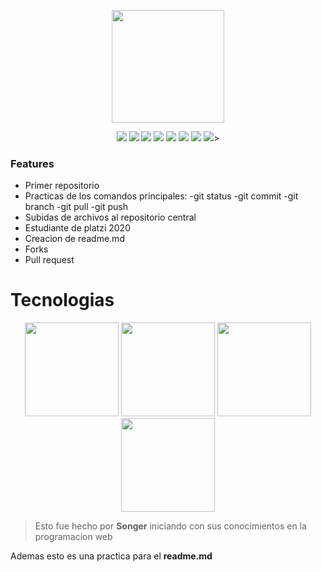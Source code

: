 <p align="center"><img src="https://guabiits.com/img/img/rebrand/gb-astrocat.svg" width="180px" align="middle"></img></p>

<p align="center">
<img src="https://img.shields.io/badge/Profesion-StudentDev-00C1FF"/> 
<img src="https://img.shields.io/badge/Academia-Platzi-success"/> 
<img src="https://img.shields.io/badge/Lugar-Guatemala-blue"/>
<img src="https://img.shields.io/badge/Version-0.1-blue"/>
<img src="https://img.shields.io/badge/Tech-Html-red"/>
<img src="https://img.shields.io/badge/Tech-Css-informational"/> 
<img src="https://img.shields.io/badge/Tech-Git-6FF075"/>
<img src="https://img.shields.io/badge/Tech-GitHub-171717"/>>
</p>



### Features

- Primer repositorio
- Practicas de los comandos principales:
	-git status
	-git commit
	-git branch
	-git pull
	-git push
- Subidas de archivos al repositorio central
- Estudiante de platzi 2020
- Creacion de readme.md
- Forks
- Pull request

# Tecnologias

<p align="center">
<img src="https://www.picuino.com/_images/html5-logo.png" width="150px"/>
<img src="https://www.picuino.com/_images/css3-logo.png" width="150px"/>
<img src="https://lh3.googleusercontent.com/proxy/S1SegGp0w6rQgngJh9G7CekRZhTuSGUqigTXMnoNdYKNknUyLq-LTViauP6SKS5LsyQ1KqaumzZ5eiAj2M_LDe7vNcl7i1p3Y2DONUR7tR5bbY4LQsP5Dw)  ![](https://www.pngrepo.com/png/217753/180/github.png" width="150px"/>
<img src="https://res.cloudinary.com/practicaldev/image/fetch/s--ocx3yMTJ--/c_imagga_scale,f_auto,fl_progressive,h_420,q_auto,w_1000/https://dev-to-uploads.s3.amazonaws.com/i/a12tj8n6facp0kt0xb0n.jpeg" width="150px"/>
</p>

>Esto fue hecho por **Songer** iniciando con sus conocimientos en la programacion web

Ademas esto es una practica para el **readme.md**


